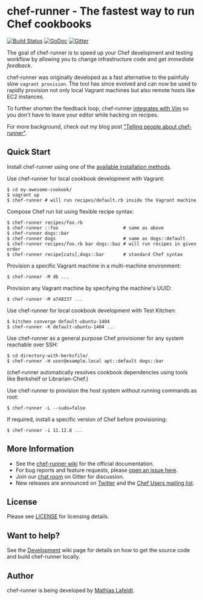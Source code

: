 # chef-runner - The fastest way to run Chef cookbooks

[![Build Status](https://travis-ci.org/mlafeldt/chef-runner.svg?branch=master)](https://travis-ci.org/mlafeldt/chef-runner)
[![GoDoc](https://godoc.org/github.com/mlafeldt/chef-runner?status.svg)](https://godoc.org/github.com/mlafeldt/chef-runner)
[![Gitter](https://badges.gitter.im/Join%20Chat.svg)](https://gitter.im/mlafeldt/chef-runner)

The goal of chef-runner is to speed up your Chef development and testing
workflow by allowing you to change infrastructure code and get *immediate
feedback*.

chef-runner was originally developed as a fast alternative to the painfully slow
`vagrant provision`. The tool has since evolved and can now be used to rapidly
provision not only local Vagrant machines but also remote hosts like EC2
instances.

To further shorten the feedback loop, chef-runner [integrates with Vim][vim] so
you don't have to leave your editor while hacking on recipes.

For more background, check out my blog post ["Telling people about
chef-runner"][blog].

## Quick Start

Install chef-runner using one of the [available installation methods][installation].

Use chef-runner for local cookbook development with Vagrant:

    $ cd my-awesome-cookook/
    $ vagrant up
    $ chef-runner # will run recipes/default.rb inside the Vagrant machine

Compose Chef run list using flexible recipe syntax:

    $ chef-runner recipes/foo.rb
    $ chef-runner ::foo                        # same as above
    $ chef-runner dogs::bar
    $ chef-runner dogs                         # same as dogs::default
    $ chef-runner recipes/foo.rb bar dogs::baz # will run recipes in given order
    $ chef-runner recipe[cats],dogs::bar       # standard Chef syntax

Provision a specific Vagrant machine in a multi-machine environment:

    $ chef-runner -M db ...

Provision any Vagrant machine by specifying the machine's UUID:

    $ chef-runner -M a748337 ...

Use chef-runner for local cookbook development with Test Kitchen:

    $ kitchen converge default-ubuntu-1404
    $ chef-runner -K default-ubuntu-1404 ...

Use chef-runner as a general purpose Chef provisioner for any system reachable
over SSH:

    $ cd directory-with-berksfile/
    $ chef-runner -H user@example.local apt::default dogs::bar

(chef-runner automatically resolves cookbook dependencies using tools like
Berkshelf or Librarian-Chef.)

Use chef-runner to provision the host system without running commands as root:

    $ chef-runner -L --sudo=false

If required, install a specific version of Chef before provisioning:

    $ chef-runner -i 11.12.8 ...

## More Information

* See the [chef-runner wiki][wiki] for the official documentation.
* For bug reports and feature requests, please [open an issue here][issues].
* Join our [chat room][gitter] on Gitter for discussion.
* New releases are announced on [Twitter] and the [Chef Users mailing list][list].

## License

Please see [LICENSE](/LICENSE) for licensing details.

## Want to help?

See the [Development] wiki page for details on how to get the source code and
build chef-runner locally.

## Author

chef-runner is being developed by [Mathias Lafeldt][twitter].


[blog]: http://mlafeldt.github.io/blog/telling-people-about-chef-runner/
[development]: https://github.com/mlafeldt/chef-runner/wiki/Development
[gitter]: https://gitter.im/mlafeldt/chef-runner
[installation]: https://github.com/mlafeldt/chef-runner/wiki/Installation
[issues]: https://github.com/mlafeldt/chef-runner/issues
[list]: https://groups.google.com/a/lists.chef.io/forum/#!forum/chef
[twitter]: https://twitter.com/mlafeldt
[vim]: https://github.com/mlafeldt/chef-runner/wiki/Vim
[wiki]: https://github.com/mlafeldt/chef-runner/wiki
